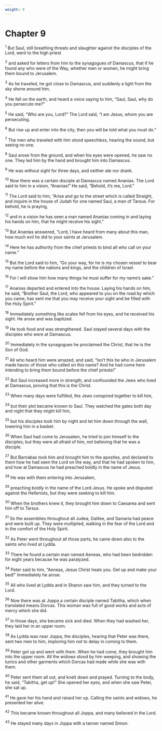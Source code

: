 ```yaml
---
weight: 9
---
```


# Chapter 9

<sup>1</sup> But Saul, still breathing threats and slaughter against the disciples of the Lord, went to the high priest 

<sup>2</sup> and asked for letters from him to the synagogues of Damascus, that if he found any who were of the Way, whether men or women, he might bring them bound to Jerusalem. 

<sup>3</sup> As he traveled, he got close to Damascus, and suddenly a light from the sky shone around him. 

<sup>4</sup> He fell on the earth, and heard a voice saying to him, “Saul, Saul, why do you persecute me?” 

<sup>5</sup> He said, “Who are you, Lord?” The Lord said, “I am Jesus, whom you are persecuting. 

<sup>6</sup> But rise up and enter into the city, then you will be told what you must do.” 

<sup>7</sup> The men who traveled with him stood speechless, hearing the sound, but seeing no one. 

<sup>8</sup> Saul arose from the ground, and when his eyes were opened, he saw no one. They led him by the hand and brought him into Damascus. 

<sup>9</sup> He was without sight for three days, and neither ate nor drank. 

<sup>10</sup> Now there was a certain disciple at Damascus named Ananias. The Lord said to him in a vision, “Ananias!” He said, “Behold, it’s me, Lord.” 

<sup>11</sup> The Lord said to him, “Arise and go to the street which is called Straight, and inquire in the house of Judah for one named Saul, a man of Tarsus. For behold, he is praying, 

<sup>12</sup> and in a vision he has seen a man named Ananias coming in and laying his hands on him, that he might receive his sight.” 

<sup>13</sup> But Ananias answered, “Lord, I have heard from many about this man, how much evil he did to your saints at Jerusalem. 

<sup>14</sup> Here he has authority from the chief priests to bind all who call on your name.” 

<sup>15</sup> But the Lord said to him, “Go your way, for he is my chosen vessel to bear my name before the nations and kings, and the children of Israel. 

<sup>16</sup> For I will show him how many things he must suffer for my name’s sake.” 

<sup>17</sup> Ananias departed and entered into the house. Laying his hands on him, he said, “Brother Saul, the Lord, who appeared to you on the road by which you came, has sent me that you may receive your sight and be filled with the Holy Spirit.” 

<sup>18</sup> Immediately something like scales fell from his eyes, and he received his sight. He arose and was baptized. 

<sup>19</sup> He took food and was strengthened. Saul stayed several days with the disciples who were at Damascus. 

<sup>20</sup> Immediately in the synagogues he proclaimed the Christ, that he is the Son of God. 

<sup>21</sup> All who heard him were amazed, and said, “Isn’t this he who in Jerusalem made havoc of those who called on this name? And he had come here intending to bring them bound before the chief priests!” 

<sup>22</sup> But Saul increased more in strength, and confounded the Jews who lived at Damascus, proving that this is the Christ. 

<sup>23</sup> When many days were fulfilled, the Jews conspired together to kill him, 

<sup>24</sup> but their plot became known to Saul. They watched the gates both day and night that they might kill him, 

<sup>25</sup> but his disciples took him by night and let him down through the wall, lowering him in a basket. 

<sup>26</sup> When Saul had come to Jerusalem, he tried to join himself to the disciples; but they were all afraid of him, not believing that he was a disciple. 

<sup>27</sup> But Barnabas took him and brought him to the apostles, and declared to them how he had seen the Lord on the way, and that he had spoken to him, and how at Damascus he had preached boldly in the name of Jesus. 

<sup>28</sup> He was with them entering into Jerusalem, 

<sup>29</sup> preaching boldly in the name of the Lord Jesus. He spoke and disputed against the Hellenists, but they were seeking to kill him. 

<sup>30</sup> When the brothers knew it, they brought him down to Caesarea and sent him off to Tarsus. 

<sup>31</sup> So the assemblies throughout all Judea, Galilee, and Samaria had peace and were built up. They were multiplied, walking in the fear of the Lord and in the comfort of the Holy Spirit. 

<sup>32</sup> As Peter went throughout all those parts, he came down also to the saints who lived at Lydda. 

<sup>33</sup> There he found a certain man named Aeneas, who had been bedridden for eight years because he was paralyzed. 

<sup>34</sup> Peter said to him, “Aeneas, Jesus Christ heals you. Get up and make your bed!” Immediately he arose. 

<sup>35</sup> All who lived at Lydda and in Sharon saw him, and they turned to the Lord. 

<sup>36</sup> Now there was at Joppa a certain disciple named Tabitha, which when translated means Dorcas. This woman was full of good works and acts of mercy which she did. 

<sup>37</sup> In those days, she became sick and died. When they had washed her, they laid her in an upper room. 

<sup>38</sup> As Lydda was near Joppa, the disciples, hearing that Peter was there, sent two men to him, imploring him not to delay in coming to them. 

<sup>39</sup> Peter got up and went with them. When he had come, they brought him into the upper room. All the widows stood by him weeping, and showing the tunics and other garments which Dorcas had made while she was with them. 

<sup>40</sup> Peter sent them all out, and knelt down and prayed. Turning to the body, he said, “Tabitha, get up!” She opened her eyes, and when she saw Peter, she sat up. 

<sup>41</sup> He gave her his hand and raised her up. Calling the saints and widows, he presented her alive. 

<sup>42</sup> This became known throughout all Joppa, and many believed in the Lord. 

<sup>43</sup> He stayed many days in Joppa with a tanner named Simon. 


